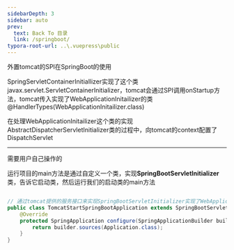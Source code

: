 ```yaml
---
sidebarDepth: 3
sidebar: auto
prev:
  text: Back To 目录
  link: /springboot/
typora-root-url: ..\.vuepress\public
---
```




外置tomcat的SPI在SpringBoot的使用

SpringServletContainerInitiallizer实现了这个类javax.servlet.ServletContainerInitializer，tomcat会通过SPI调用onStartup方法，tomcat传入实现了WebApplicationInitailizer的类@HandlerTypes(WebApplicationInitailizer.class)

在处理WebApplicationInitailizer这个类的实现AbstractDispatcherServletInitializer类的过程中，向tomcat的context配置了DispatchServlet

----------

需要用户自己操作的

运行项目的main方法是通过自定义一个类，实现**SpringBootServletInitializer**类，告诉它启动类，然后运行我们的启动类的main方法

```java

// 通过tomcat提供的服务接口来实现SpringBootServletInitializer实现了WebApplicationInitailizer
public class TomcatStartSpringBootApplication extends SpringBootServletInitializer{
    @Override
    protected SpringApplication configure(SpringApplicationBuilder builder){
        return builder.sources(Application.class);
    }
}
```

